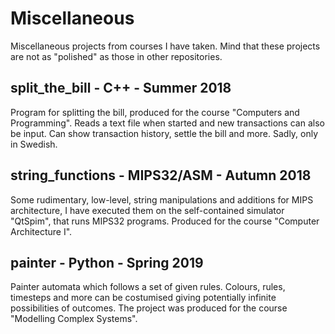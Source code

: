 # Miscellaneous
Miscellaneous projects from courses I have taken. Mind that these projects are not as "polished" as those in other repositories. 

## split_the_bill - C++ - Summer 2018

Program for splitting the bill, produced for the course "Computers and Programming". Reads a text file when started and new transactions can also be input. Can show transaction history, settle the bill and more. Sadly, only in Swedish.

## string_functions - MIPS32/ASM - Autumn 2018

Some rudimentary, low-level, string manipulations and additions for MIPS architecture, I have executed them on the self-contained simulator "QtSpim", that runs MIPS32 programs. Produced for the course "Computer Architecture I".

## painter - Python - Spring 2019

Painter automata which follows a set of given rules. Colours, rules, timesteps and more can be costumised giving potentially infinite possibilities of outcomes. The project was produced for the course "Modelling Complex Systems".
